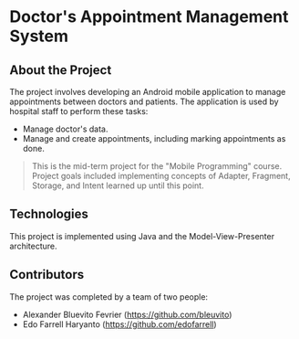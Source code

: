 # Doctor's Appointment Management System

## About the Project
The project involves developing an Android mobile application to manage appointments between doctors and patients.
The application is used by hospital staff to perform these tasks:
- Manage doctor's data.
- Manage and create appointments, including marking appointments as done.

> This is the mid-term project for the "Mobile Programming" course. Project goals included implementing concepts of Adapter, Fragment, Storage, and Intent learned up until this point.

## Technologies
This project is implemented using Java and the Model-View-Presenter architecture.

## Contributors
The project was completed by a team of two people:
- Alexander Bluevito Fevrier (https://github.com/bleuvito)
- Edo Farrell Haryanto (https://github.com/edofarrell)
